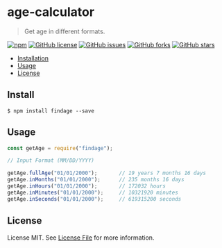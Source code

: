# age-calculator

> Get age in different formats.

<a href="https://www.npmjs.com/package/@asif92/age-calculator"><img alt="npm" src="https://img.shields.io/npm/v/@asif92/age-calculator?color=purple&label=age-calculator&style=plastic"></a>
<a href="https://github.com/asif92/age-calculator/blob/master/LICENSE"><img alt="GitHub license" src="https://img.shields.io/github/license/asif92/age-calculator?style=plastic"></a>
<a href="https://github.com/asif92/age-calculator/issues"><img alt="GitHub issues" src="https://img.shields.io/github/issues/asif92/age-calculator?style=plastic"></a>
<a href="https://github.com/asif92/age-calculator/network"><img alt="GitHub forks" src="https://img.shields.io/github/forks/asif92/age-calculator?style=social"></a>
<a href="https://github.com/asif92/age-calculator/stargazers"><img alt="GitHub stars" src="https://img.shields.io/github/stars/asif92/age-calculator?style=social"></a>


<!-- [![npm](https://img.shields.io/npm/v/@asif92/age-calculator?color=green&label=%40asif92%2Fage-calculator&style=plastic)](https://www.npmjs.com/package/@asif92/age-calculator)
[![GitHub license](https://img.shields.io/github/license/asif92/age-calculator?style=plastic)](https://github.com/asif92/age-calculator/blob/master/LICENSE)
[![GitHub issues](https://img.shields.io/github/issues/asif92/age-calculator?style=social)](https://github.com/asif92/age-calculator/issues)
[![GitHub forks](https://img.shields.io/github/forks/asif92/age-calculator?style=social)](https://github.com/asif92/age-calculator/network)
[![GitHub stars](https://img.shields.io/github/stars/asif92/age-calculator?style=social)](https://github.com/asif92/age-calculator/stargazers) -->

- [Installation](#install)
- [Usage](#usage)
- [License](#license)

## Install

```
$ npm install findage --save
```

## Usage


```js
const getAge = require("findage");

// Input Format (MM/DD/YYYY)

getAge.fullAge("01/01/2000");		// 19 years 7 months 16 days
getAge.inMonths("01/01/2000");		// 235 months 16 days
getAge.inHours("01/01/2000");		// 172032 hours
getAge.inMinutes("01/01/2000");		// 10321920 minutes
getAge.inSeconds("01/01/2000");		// 619315200 seconds

```

## License

License MIT. See [License File](LICENSE) for more information.